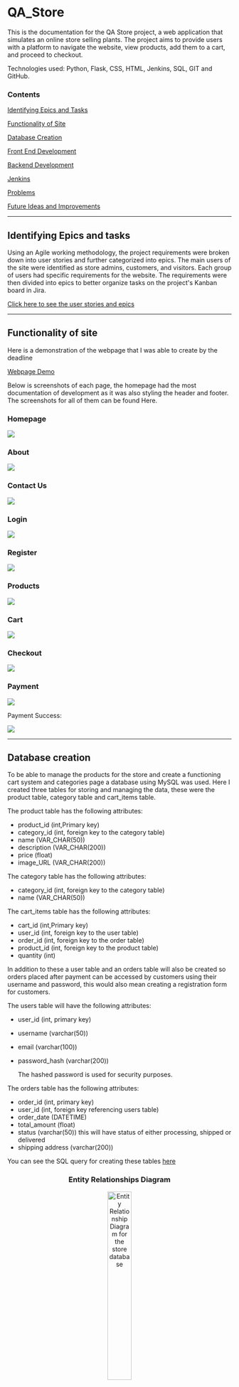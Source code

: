 # QA_Store

This is the documentation for the QA Store project, a web application that simulates an online store selling plants. The project aims to provide users with a platform to navigate the website, view products, add them to a cart, and proceed to checkout.

Technologies used: Python, Flask, CSS, HTML, Jenkins, SQL, GIT and GitHub.
### Contents

[Identifying Epics and Tasks](#identifying-epics-and-tasks)

[Functionality of Site](#functionality-of-site)

[Database Creation](#database-creation)

[Front End Development](#front-end-development)

[Backend Development](#backend-developmet)

[Jenkins](#jenkins)

[Problems](#risks-and-difficulties)

[Future Ideas and Improvements](#furture-ideas-and-improvements)

---

## Identifying Epics and tasks

Using an Agile working methodology, the project requirements were broken down into user stories and further categorized into epics. The main users of the site were identified as store admins, customers, and visitors. Each group of users had specific requirements for the website. The requirements were then divided into epics to better organize tasks on the project's Kanban board in Jira.

<a href = "/documentation/user_stories.md"> Click here to see the user stories and epics </a>

---
## Functionality of site
Here is a demonstration of the webpage that I was able to create by the deadline

<a href = "/documentation/final.mp4"> Webpage Demo</a>

Below is screenshots of each page, the homepage had the most documentation of development as it was also styling the header and footer.
The screenshots for all of them can be found <a herf = "/documentation/screenshots/Homepage_Dev">Here</a>.

### Homepage
<img src = "/documentation/screenshots/Homepage.png">

### About
<img src = "/documentation/screenshots/Aboutpage.png">

### Contact Us
<img src = "/documentation/screenshots/Contactpage.png">

### Login
<img src = "/documentation/screenshots/Loginpage.png">

### Register
<img src = "/documentation/screenshots/Signuppage.png">

### Products
<img src = "/documentation/screenshots/Productpage.png">

### Cart
<img src = "/documentation/screenshots/Cartpage.png">

### Checkout
<img src = "/documentation/screenshots/Checkoutpage.png">

### Payment
<img src = "/documentation/screenshots/paymentpage.png">

Payment Success:

<img src = "/documentation/screenshots/paysuccess.png">

---
## Database creation

To be able to manage the products for the store and create a functioning cart system and categories page a database using MySQL was used. Here I created three tables for storing and managing the data, these were the product table, category table and cart_items table.

The product table has the following attributes:
- product_id (int,Primary key)
- category_id (int, foreign key to the category table)
- name (VAR_CHAR(50))
- description (VAR_CHAR(200))
- price (float)
- image_URL (VAR_CHAR(200))

The category table has the following attributes:
- category_id (int, foreign key to the category table)
- name (VAR_CHAR(50))

The cart_items table has the following attributes:
- cart_id (int,Primary key)
- user_id (int, foreign key to the user table)
- order_id (int, foreign key to the order table)
- product_id (int, foreign key to the product table)
- quantity (int)

In addition to these a user table and an orders table will also be created so orders placed after payment can be accessed by customers using their username and password, this would also mean creating a registration form for customers.

The users table will have the following attributes:

- user_id (int, primary key)
- username (varchar(50))
- email (varchar(100))
- password_hash (varchar(200))

    The hashed password is used for security purposes.

The orders table has the following attributes:

- order_id (int, primary key)
- user_id (int, foreign key referencing users table)
- order_date (DATETIME)
- total_amount (float)
- status (varchar(50)) this will have status of either processing, shipped or delivered
- shipping address (varchar(200))

You can see the SQL query for creating these tables <a href = "/documentation/SQL_Files/table_creation.sql">here</a>
<h3 align="center"> Entity Relationships Diagram </h3>
<p align="center" width="100%">
<img src = "static/images/ERD.png" alt = "Entity Relationship Diagram for the store database" width = "33%">
</p>

I had originally created the tables in the database using SQL querying but found it difficult to connect the tables to the flask application, upon research and going back over training I found it would be easier to remove the tables from the database and to recreate them using classes in the app file.

Also created a create file to manage the database creation, the create file is <a href = "create.py">here</a>.

---
## Front End Development

For the front end development I made templates for the html files and a styling sheet to keep the styling consistent throughout the website, and extended from a base html to keep a header and footer on the webpage.

These files are stored <a href = "/templates/">here</a>, in the templates folder and linked to the CSS stylesheet and images in the static folder.

I did have issues trying to get the products to line up next to each other on the product page using flex positioning and wrapping, I managed to achieve this with three test products but when I added over three the products overflowed to column wrapping.

Test Products:
<img src = "/documentation/screenshots/Product Page.png">

Final Product Page:
<img src = "/documentation/screenshots/Productpage.png">

---
## Backend Development

The back-end development faced challenges, particularly in implementing functions for adding items to the cart. I was able to create tables and add data to them using the create.py file but I was struggling to find a way within the deadline to implement the function of transferring product data to the cart table and then the cart table data to the orders table after successful payment validation.
I also had trouble creating the category page, I knew I had to query the category table and get the category id and then filter the products in the product table by the category_id but was unable to implement that in time.

A transition was made from using HTML forms to Flask forms as I accidentally used botha nd was causing the payment system to skip form validation, due to time constraints the login and register forms were not fully integrated into this format.

---
## Jenkins

I used jenkins to run the application in build environments, I did encounter an error when trying to connect to MySQL when using the pymysql connection so I amended the jenkins build script to use the sqlite connection.
This is my jenkins shell commands:
<img src = "/documentation/screenshots/jenkins shell.png">

This is the successful build of the application:
<img src = "/documentation/screenshots/Jenkins Build.png">

---
## Tests

A test folder was set up with a test file to assess webpage responsiveness, but pytest has yet to be executed on them.

---
## Risks and Difficulties

Several challenges were encountered during the project:

- Issues with linking the database to Jenkins and the subsequent adjustments needed to ensure successful builds.

- Difficulty managing time, with some tasks taking longer than anticipated.

- Challenges with cart management and the overall process of adding products to a cart and completing an order with payment.

- Time management was a problem as I under estimated how long some task s would take and the problems I faced with back end development.



---
## Future ideas and improvements

I initially started this project with the intentions of implementing a login system as that was the only theological wa I could see getting the order history for individual customers to work. This is a function I think should still be implemented as the tables in the database use the user_id obtained from the users table to track items in carts as well as order history allowing for customers to come back to carts even if they log out.

Next time I work on a project like this I would prioritise back end development more as that is more crucial for a viable product then a pretty looking webpage with no function.

I can also see how much easier this project would have been if working in a team and using Jira and an agile method to complete sprints, this would allow for smoother and speedier development with collaboration on more difficult aspects of the project.

---
[Back to the top](#qa_store)